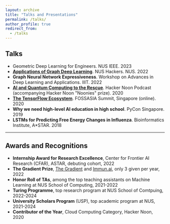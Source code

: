 ```yaml
---
layout: archive
title: "Talks and Presentations"
permalink: /talks/
author_profile: true
redirect_from:
  - /talks
---
```



## Talks

- Geometric Deep Learning for Engineers. NUS IEEE. 2023
- [**Applications of Graph Deep Learning**](https://www.youtube.com/watch?v=KCUM_FKK_Sk). NUS Hackers. NUS. 2022
- **Graph Neural Network Expressiveness**. Workshop on Advances in Deep Learning and Applications. IIIT. 2022
- [**AI and Quantum Computing to the Rescue**](https://podcast.hackernoon.com/ai-and-quantum-computing-to-the-rescue/). Hacker Noon Podcast (accompanying Hacker Noon "Noonies" prize). 2020
- [**The TensorFlow Ecosystem**](https://www.youtube.com/watch?v=8WvFn_GCSqM&t=5316s). FOSSASIA Summit, Singapore (online). 2020
- **Why we need high-level AI education in high school**. PyCon Singapore. 2019
- **LSTMs for Predicting Free Energy Changes in Influenza**. Bioinformatics Institute, A*STAR. 2018

<!-- 4. **Data Handling workshop on pandas and numpy**. CS3244, NUS (online). 2021 -->
<!-- 8. **Introduction to Machine Learning**. FOSSASIA Summit (workshop), Singapore. 2019 -->

---

## Awards and Recognitions

- **Internship Award for Research Excellence**, Center for Frontier AI Research (CFAR), ASTAR, debuting cohort, 2022
- **The Gradient Prize**, [The Gradient](https://thegradient.pub/gradient-prize/) and [Immun.ai](https://www.immunai.com), only 3 given per year, 2022
- **Honor Roll of TAs**, among the top teaching assistants on Machine Learning at NUS School of Computing, 2021-2022
- **Turing Programme**, top research program at NUS School of Comtpuing, 2022-2024
- **University Scholars Program** (USP), top academic program at NUS, 2021-2024
- **Contributor of the Year**, Cloud Computing Category, Hacker Noon, 2020
